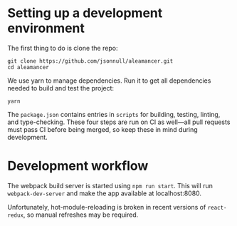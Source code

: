 # Setting up a development environment

The first thing to do is clone the repo:

```
git clone https://github.com/jsonnull/aleamancer.git
cd aleamancer
```

We use yarn to manage dependencies. Run it to get all dependencies needed to
build and test the project:

```
yarn
```

The `package.json` contains entries in `scripts` for building, testing,
linting, and type-checking. These four steps are run on CI as well—all pull
requests must pass CI before being merged, so keep these in mind during
development.

# Development workflow

The webpack build server is started using `npm run start`. This will run
`webpack-dev-server` and make the app available at localhost:8080.

Unfortunately, hot-module-reloading is broken in recent versions of
`react-redux`, so manual refreshes may be required.
